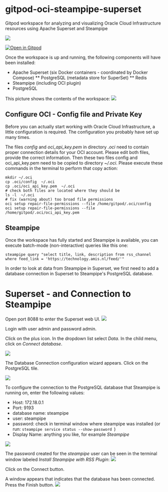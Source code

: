 # gitpod-oci-steampipe-superset
Gitpod workspace for analyzing and visualizing Oracle Cloud Infrastructure resources using Apache Superset and Steampipe

![](images/superset-select-from-oci.png)  

[![Open in Gitpod](https://gitpod.io/button/open-in-gitpod.svg)](https://gitpod.io/#https://github.com/lucasjellema/gitpod-oci-steampipe-superset)

Once the workspace is up and running, the following components will have been installed:

* Apache Superset (six Docker containers - coordinated by Docker Compose)
** PostgreSQL (metadata store for SuperSet)
** Redis
* Steampipe (including OCI plugin)
* PostgreSQL 

This picture shows the contents of the workspace:
![](images/workspace.png)  


## Configure OCI - Config file and Private Key

Before you can actually start working with Oracle Cloud Infrastructure, a little configuration is required. The configuration you probably have set up many times.

The files *config* and *oci_api_key.pem* in directory *.oci* need to contain proper connection details for your OCI account. Please edit both files, provide the correct information. Then these two files config and oci_api_key.pem need to be copied to directory *~/.oci*. Please execute these commands in the terminal to perform that copy action:

```
mkdir ~/.oci
cp .oci/config  ~/.oci
cp .oci/oci_api_key.pem  ~/.oci
# check both files are located where they should be
ls -l  ~/.oci
# fix (warning about) too broad file permissions
oci setup repair-file-permissions --file /home/gitpod/.oci/config
oci setup repair-file-permissions --file /home/gitpod/.oci/oci_api_key.pem
```

## Steampipe

Once the workspace has fully started and Steampipe is available, you can execute batch-mode (non-interactive) queries like this one:

```
steampipe query "select title, link, description from rss_channel where feed_link = 'https://technology.amis.nl/feed/'"
```

In order to look at data from Steampipe in Superset, we first need to add a database connection in Superset to Steampipe's PostgreSQL database.

# Superset - and Connection to Steampipe

Open port 8088 to enter the Superset web UI. 
![](images/open-superset-ui.png)  

Login with user admin and password admin.

Click on the plus icon. In the dropdown list select *Data*. In the child menu, click on *Connect database*.

![](images/add-db-connection.png)  

The Database Connection configuration wizard appears. Click on the PostgreSQL tile.

![](images/define-steampipe-postgresqlconnection.png)  

 To configure the connection to the PostgreSQL database that Steampipe is running on, enter the following values:

* Host: 172.18.0.1
* Port: 9193
* database name: steampipe
* user: steampipe
* password: check in terminal window where steampipe was installed (or run: `steampipe service status --show-password `)
* Display Name: anything you like, for example *Steampipe* 

![](images/db-connecton-configuration.png)  

The password created for the *steampipe* user can be seen in the terminal window labeled *Install Steampipe with RSS Plugin*:
![](images/postgresql-password-in-terminal.png)  

Click on the Connect button.

A window appears that indicates that the database has been connected. Press the Finish button.
![](images/step3-connected.png)  



